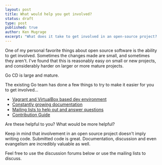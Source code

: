 ```yaml
---
layout: post
title: What would help you get involved?
status: draft
type: post
published: true
author: Ken Mugrage
excerpt: "What does it take to get involved in an open-source project? It is reasonably easy on small or new projects, and considerably harder on larger or more mature projects"
---
```


One of my personal favorite things about open source software is the ability to get involved. Sometimes the changes made are small, and sometimes they aren't. I've found that this is reasonably easy on small or new projects, and considerably harder on larger or more mature projects. 

Go CD is large and mature.

The existing Go team has done a few things to try to make it easier for you to get involved...

* [Vagrant and VirtualBox based dev environment](https://github.com/gocd/go-development-environment-setup)
* [Constantly growing documentation](https://github.com/gocd/documentation)
* [Mailing lists to help out and answer questions](https://groups.google.com/forum/#!forum/go-cd)
* [Contribution Guide](http://www.go.cd/contribute/contribution-guide.html)

Are these helpful to you? What would be more helpful?

Keep in mind that involvement in an open source project doesn't imply writing code. Submitted code is great. Documentation, discussion and even evangelism are incredibly valuable as well. 

Feel free to use the discussion forums below or use the mailing lists to discuss.
